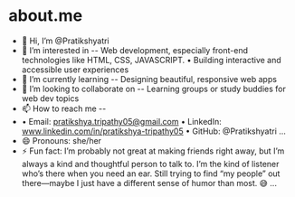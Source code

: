 # about.me
- 👋 Hi, I’m @Pratikshyatri
- 👀 I’m interested in -- Web development, especially front-end technologies like HTML, CSS, JAVASCRIPT.
  • Building interactive and accessible user experiences
- 🌱 I’m currently learning -- Designing beautiful, responsive web apps
- 💞️ I’m looking to collaborate on -- Learning groups or study buddies for web dev topics
- 📫 How to reach me --
- • Email: pratikshya.tripathy05@gmail.com
  • LinkedIn: www.linkedin.com/in/pratikshya-tripathy05
  • GitHub: @Pratikshyatri ...
- 😄 Pronouns: she/her
- ⚡ Fun fact: I’m probably not great at making friends right away, but I’m always a kind and thoughtful person to talk to.
   I’m the kind of listener who’s there when you need an ear.
  Still trying to find “my people” out there—maybe I just have a different sense of humor than most. 😅
...
